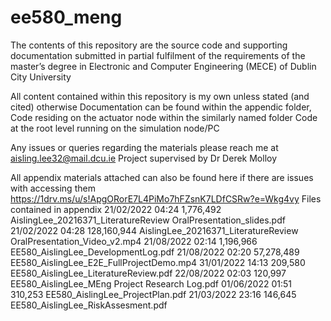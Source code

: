 # ee580_meng

The contents of this repository are the source code and supporting documentation submitted in 
partial fulfilment of the requirements of the master’s degree in Electronic and Computer Engineering (MECE) of Dublin City University

All content contained within this repository is my own unless stated (and cited) otherwise
Documentation can be found within the appendic folder, 
Code residing on the actuator node within the similarly named folder
Code at the root level running on the simulation node/PC

Any issues or queries regarding the materials please reach me at aisling.lee32@mail.dcu.ie
Project supervised by Dr Derek Molloy

All appendix materials attached can also be found here if there are issues with accessing them
https://1drv.ms/u/s!ApgORorE7L4PiMo7hFZsnK7LDfCSRw?e=Wkg4vy
Files contained in appendix
21/02/2022  04:24         1,776,492 AislingLee_20216371_LiteratureReview OralPresentation_slides.pdf
21/02/2022  04:28       128,160,944 AislingLee_20216371_LiteratureReview OralPresentation_Video_v2.mp4
21/08/2022  02:14         1,196,966 EE580_AislingLee_DevelopmentLog.pdf
21/08/2022  02:20        57,278,489 EE580_AislingLee_E2E_FullProjectDemo.mp4
31/01/2022  14:13           209,580 EE580_AislingLee_LiteratureReview.pdf
22/08/2022  02:03           120,997 EE580_AislingLee_MEng Project Research Log.pdf
01/06/2022  01:51           310,253 EE580_AislingLee_ProjectPlan.pdf
21/03/2022  23:16           146,645 EE580_AislingLee_RiskAssesment.pdf
